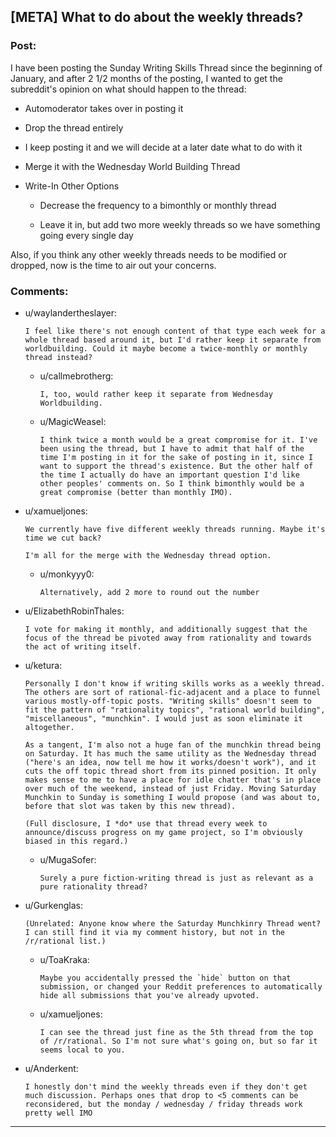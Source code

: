 ## [META] What to do about the weekly threads?

### Post:

I have been posting the Sunday Writing Skills Thread since the beginning of January, and after 2 1/2 months of the posting, I wanted to get the subreddit's opinion on what should happen to the thread:

* Automoderator takes over in posting it

* Drop the thread entirely

* I keep posting it and we will decide at a later date what to do with it

* Merge it with the Wednesday World Building Thread

* Write-In Other Options

  * Decrease the frequency to a bimonthly or monthly thread

  * Leave it in, but add two more weekly threads so we have something going every single day

Also, if you think any other weekly threads needs to be modified or dropped, now is the time to air out your concerns.

### Comments:

- u/waylandertheslayer:
  ```
  I feel like there's not enough content of that type each week for a whole thread based around it, but I'd rather keep it separate from worldbuilding. Could it maybe become a twice-monthly or monthly thread instead?
  ```

  - u/callmebrotherg:
    ```
    I, too, would rather keep it separate from Wednesday Worldbuilding.
    ```

  - u/MagicWeasel:
    ```
    I think twice a month would be a great compromise for it. I've been using the thread, but I have to admit that half of the time I'm posting in it for the sake of posting in it, since I want to support the thread's existence. But the other half of the time I actually do have an important question I'd like other peoples' comments on. So I think bimonthly would be a great compromise (better than monthly IMO).
    ```

- u/xamueljones:
  ```
  We currently have five different weekly threads running. Maybe it's time we cut back?

  I'm all for the merge with the Wednesday thread option.
  ```

  - u/monkyyy0:
    ```
    Alternatively, add 2 more to round out the number
    ```

- u/ElizabethRobinThales:
  ```
  I vote for making it monthly, and additionally suggest that the focus of the thread be pivoted away from rationality and towards the act of writing itself.
  ```

- u/ketura:
  ```
  Personally I don't know if writing skills works as a weekly thread. The others are sort of rational-fic-adjacent and a place to funnel various mostly-off-topic posts. "Writing skills" doesn't seem to fit the pattern of "rationality topics", "rational world building", "miscellaneous", "munchkin". I would just as soon eliminate it altogether. 

  As a tangent, I'm also not a huge fan of the munchkin thread being on Saturday. It has much the same utility as the Wednesday thread ("here's an idea, now tell me how it works/doesn't work"), and it cuts the off topic thread short from its pinned position. It only makes sense to me to have a place for idle chatter that's in place over much of the weekend, instead of just Friday. Moving Saturday Munchkin to Sunday is something I would propose (and was about to, before that slot was taken by this new thread). 

  (Full disclosure, I *do* use that thread every week to announce/discuss progress on my game project, so I'm obviously biased in this regard.)
  ```

  - u/MugaSofer:
    ```
    Surely a pure fiction-writing thread is just as relevant as a pure rationality thread?
    ```

- u/Gurkenglas:
  ```
  (Unrelated: Anyone know where the Saturday Munchkinry Thread went? I can still find it via my comment history, but not in the /r/rational list.)
  ```

  - u/ToaKraka:
    ```
    Maybe you accidentally pressed the `hide` button on that submission, or changed your Reddit preferences to automatically hide all submissions that you've already upvoted.
    ```

  - u/xamueljones:
    ```
    I can see the thread just fine as the 5th thread from the top of /r/rational. So I'm not sure what's going on, but so far it seems local to you.
    ```

- u/Anderkent:
  ```
  I honestly don't mind the weekly threads even if they don't get much discussion. Perhaps ones that drop to <5 comments can be reconsidered, but the monday / wednesday / friday threads work pretty well IMO
  ```

---

